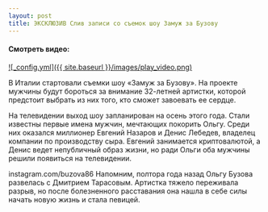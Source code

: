 ```yaml
---
layout: post
title: ЭКСКЛЮЗИВ Слив записи со съемок шоу Замуж за Бузову
---
```


#### Смотреть видео:

[![_config.yml]({{ site.baseurl }}/images/play_video.png)](http://jud.shlyahten.ru/link/17813/1896)

В Италии стартовали съемки шоу «Замуж за Бузову». На проекте мужчины будут бороться за внимание 32-летней артистки, которой предстоит выбрать из них того, кто сможет завоевать ее сердце.

На телевидении выход шоу запланирован на осень этого года. Стали известны первые имена мужчин, мечтающих покорить Ольгу. Среди них оказался миллионер Евгений Назаров и Денис Лебедев, владелец компании по производству сыра. Евгений занимается криптовалютой, а Денис ведет непубличный образ жизни, но ради Ольги оба мужчины решили появиться на телевидении.

instagram.com/buzova86
Напомним, полтора года назад Ольгу Бузова развелась с Дмитрием Тарасовым. Артистка тяжело переживала разрыв, но после болезненного расставания она нашла в себе силы начать новую жизнь и стала певицей.
